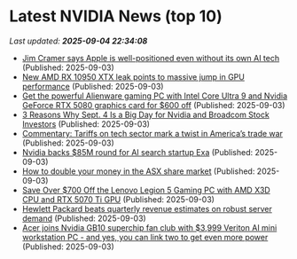 # Latest NVIDIA News (top 10)
_Last updated: **2025-09-04 22:34:08**_

- [Jim Cramer says Apple is well-positioned even without its own AI tech](https://www.cnbc.com/2025/09/03/jim-cramer-apple-is-well-positioned-without-ai-tech.html) (Published: 2025-09-03)
- [New AMD RX 10950 XTX leak points to massive jump in GPU performance](https://www.androidheadlines.com/2025/09/new-amd-rx-10950-xtx-leak-points-to-massive-jump-in-gpu-performance.html) (Published: 2025-09-03)
- [Get the powerful Alienware gaming PC with Intel Core Ultra 9 and Nvidia GeForce RTX 5080 graphics card for $600 off](https://www.xda-developers.com/alienware-aurora-gaming-desktop-2400-deal/) (Published: 2025-09-03)
- [3 Reasons Why Sept. 4 Is a Big Day for Nvidia and Broadcom Stock Investors](https://consent.yahoo.com/v2/collectConsent?sessionId=1_cc-session_be9754e7-913d-4f5b-99d4-bb0b613710bb) (Published: 2025-09-03)
- [Commentary: Tariffs on tech sector mark a twist in America’s trade war](https://www.channelnewsasia.com/commentary/trump-semiconductor-tariff-company-country-exemption-apple-5322506) (Published: 2025-09-03)
- [Nvidia backs $85M round for AI search startup Exa](https://siliconangle.com/2025/09/03/nvidia-backs-85m-round-ai-search-startup-exa/) (Published: 2025-09-03)
- [How to double your money in the ASX share market](https://www.fool.com.au/2025/09/04/how-to-double-your-money-in-the-asx-share-market/) (Published: 2025-09-03)
- [Save Over $700 Off the Lenovo Legion 5 Gaming PC with AMD X3D CPU and RTX 5070 Ti GPU](https://www.ign.com/articles/lenovo-legion-5-rtx-5070-ti-gaming-pc-deal-better-than-labor-day) (Published: 2025-09-03)
- [Hewlett Packard beats quarterly revenue estimates on robust server demand](https://www.channelnewsasia.com/business/hewlett-packard-beats-quarterly-revenue-estimates-robust-server-demand-5331581) (Published: 2025-09-03)
- [Acer joins Nvidia GB10 superchip fan club with $3,999 Veriton AI mini workstation PC - and yes, you can link two to get even more power](https://www.techradar.com/pro/acer-joins-nvidia-gb10-superchip-fan-club-with-usd3-999-veriton-ai-mini-workstation-pc-and-yes-you-can-link-two-to-get-even-more-power) (Published: 2025-09-03)
